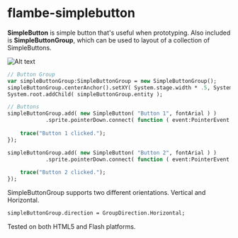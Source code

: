 flambe-simplebutton
===================

**SimpleButton** is simple button that's useful when prototyping. 
Also included is **SimpleButtonGroup**, which can be used to layout of a collection of SimpleButtons.

![Alt text](http://s27.postimg.org/mrv1naucj/simplebutton.jpg "Example" )


```haxe
// Button Group
var simpleButtonGroup:SimpleButtonGroup = new SimpleButtonGroup();   
simpleButtonGroup.centerAnchor().setXY( System.stage.width * .5, System.stage.height * .5 );   
System.root.addChild( simpleButtonGroup.entity );

// Buttons
simpleButtonGroup.add( new SimpleButton( "Button 1", fontArial ) )
            .sprite.pointerDown.connect( function ( event:PointerEvent ) {
    
    trace("Button 1 clicked.");
});

simpleButtonGroup.add( new SimpleButton( "Button 2", fontArial ) )
            .sprite.pointerDown.connect( function ( event:PointerEvent ) {
    
    trace("Button 2 clicked.");
});
```

SimpleButtonGroup supports two different orientations. Vertical and Horizontal.
```haxe
simpleButtonGroup.direction = GroupDirection.Horizontal;
```

Tested on both HTML5 and Flash platforms.
